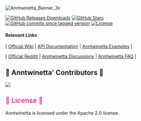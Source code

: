 ![Anntwinetta_Banner_3x](https://github.com/user-attachments/assets/2c57c771-ac35-4549-be99-f2de43776287)

[![GitHub Releases Downloads](https://img.shields.io/github/downloads/F4R4W4Y/Anntwinetta/total)](https://github.com/F4R4W4Y/Anntwinetta/releases)
[![GitHub Stars](https://img.shields.io/github/stars/F4R4W4Y/Anntwinetta?style=flat&label=stars)](https://github.com/F4R4W4Y/Anntwinetta/stargazers)
[![GitHub commits since tagged version](https://img.shields.io/github/commits-since/F4R4W4Y/Anntwinetta/Anntwinetta.1.0.2024)](https://github.com/F4R4W4Y/Anntwinetta/commits/master)
[![License](https://img.shields.io/badge/license-apache%2Flibpng-green.svg)](LICENSE)

#### Relevant Links
[  [Official Wiki](https://github.com/F4R4W4Y/Anntwinetta/wiki) | [API Documentation](https://github.com/F4R4W4Y/Anntwinetta/wiki/Anntwinetta-API-Docs) | [Anntwinetta Examples](https://github.com/F4R4W4Y/Anntwinetta/tree/refactor_01/examples) ]
  
[  [Official Reddit](https://www.reddit.com/r/AnntwinettaEngine/) | [Anntwinetta Discussions](https://github.com/F4R4W4Y/Anntwinetta/discussions) | [Anntwinetta FAQ](https://github.com/F4R4W4Y/Anntwinetta/wiki/Anntwinetta-FAQ) ]
</br>

<h2> 🪷 Anntwinetta' Contributors 🪷 </h2>

<a href="https://github.com/F4R4W4Y/Anntwinetta/graphs/contributors">
  <img src="https://contrib.rocks/image?repo=F4R4W4Y/Anntwinetta&max=500&columns=20&anon=1" />
</a>

</br>

<h2 style="color:rgb(248,55,162)"> 🪷 License 🪷 </h2>

Anntwinetta is licensed under the Apache 2.0 license.

